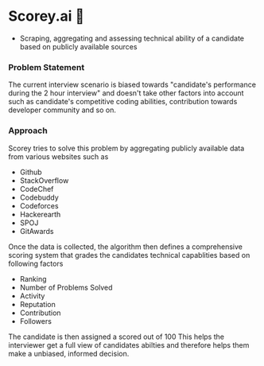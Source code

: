 # Scorey.ai 💯
- Scraping, aggregating and assessing technical ability of a candidate based on publicly available sources

### Problem Statement
The current interview scenario is biased towards "candidate's performance during the 2 hour interview" and doesn't take other factors into account such as candidate's competitive coding abilities, contribution towards developer community and so on.

### Approach
Scorey tries to solve this problem by aggregating publicly available data from various websites such as

* Github
* StackOverflow
* CodeChef
* Codebuddy
* Codeforces
* Hackerearth
* SPOJ
* GitAwards

Once the data is collected, the algorithm then defines a comprehensive scoring system that grades the candidates technical capablities based on following factors

- Ranking
- Number of Problems Solved
- Activity
- Reputation
- Contribution
- Followers

The candidate is then assigned a scored out of 100 
This helps the interviewer get a full view of candidates abilties and therefore helps them make a unbiased, informed decision.


